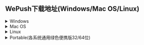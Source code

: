 ## WePush下载地址(Windows/Mac OS/Linux)  

<details>
<summary>Windows</summary>

[WePush-v4.2.3_201210-x64-Setup.exe](http://download.zhoubochina.com/exe/WePush-v4.2.3_201210-x64-Setup.exe)  
[WePush-v4.2.2_201208-x64-Setup.exe](http://download.zhoubochina.com/exe/WePush-v4.2.2_201208-x64-Setup.exe)  
[WePush-v4.2.1_200308-x64-Setup.exe](http://download.zhoubochina.com/exe/WePush-v4.2.1_200308-x64-Setup.exe)  
[WePush-v4.2.0_191129-x64-Setup.exe](http://download.zhoubochina.com/exe/WePush-v4.2.0_191129-x64-Setup.exe)  
[WePush-v4.1.1_191027-x64-Setup.exe](http://download.zhoubochina.com/exe/WePush-v4.1.1_191027-x64-Setup.exe)  
[WePush-v4.1.0_190930-x64-Setup.exe](http://download.zhoubochina.com/exe/WePush-v4.1.0_190930-x64-Setup.exe)  
[WePush-v4.0.0_190928-x64-Setup.exe](http://download.zhoubochina.com/exe/WePush-v4.0.0_190928-x64-Setup.exe)  
[WePush-v3.9.0_190915-x64-Setup.exe](http://download.zhoubochina.com/exe/WePush-v3.9.0_190915-x64-Setup.exe)  
[WePush-v3.8.0_190909-x64-Setup.exe](http://download.zhoubochina.com/exe/WePush-v3.8.0_190909-x64-Setup.exe)  
[WePush-v3.7.0_190904-x64-Setup.exe](http://download.zhoubochina.com/exe/WePush-v3.7.0_190904-x64-Setup.exe)  
[WePush-v3.6.3_190825-x64-Setup.exe](http://download.zhoubochina.com/exe/WePush-v3.6.3_190825-x64-Setup.exe)  
[WePush-v3.6.2_190811-x64-Setup.exe](http://download.zhoubochina.com/exe/WePush-v3.6.2_190811-x64-Setup.exe)  
[WePush-v3.6.1_190728-x64-Setup.exe](http://download.zhoubochina.com/exe/WePush-v3.6.1_190728-x64-Setup.exe)  
[WePush-with-jre-v3.6.1_190728-x64-Setup.exe](http://download.zhoubochina.com/exe/WePush-with-jre-v3.6.1_190728-x64-Setup.exe)  
[WePush-v3.6.0_190721-x64-Setup.exe](http://download.zhoubochina.com/exe/WePush-v3.6.0_190721-x64-Setup.exe)  
[WePush-with-jre-v3.6.0_190721-x64-Setup.exe](http://download.zhoubochina.com/exe/WePush-with-jre-v3.6.0_190721-x64-Setup.exe)  
[WePush-v3.5.0_190713-x64-Setup.exe](http://download.zhoubochina.com/exe/WePush-v3.5.0_190713-x64-Setup.exe)  
[WePush-with-jre-v3.5.0_190713-x64-Setup.exe](http://download.zhoubochina.com/exe/WePush-with-jre-v3.5.0_190713-x64-Setup.exe)  
[WePush-v3.4.2_190630-x64-Setup.exe](http://download.zhoubochina.com/exe/WePush-v3.4.2_190630-x64-Setup.exe)  
[WePush-with-jre-v3.4.2_190630-x64-Setup.exe](http://download.zhoubochina.com/exe/WePush-with-jre-v3.4.2_190630-x64-Setup.exe)  
[WePush-v3.4.1_190624-x64-Setup.exe](http://download.zhoubochina.com/exe/WePush-v3.4.1_190624-x64-Setup.exe)  
[WePush-with-jre-v3.4.1_190624-x64-Setup.exe](http://download.zhoubochina.com/exe/WePush-with-jre-v3.4.1_190624-x64-Setup.exe)  
[WePush-v3.4.0_190619-x64-Setup.exe](http://download.zhoubochina.com/exe/WePush-v3.4.0_190619-x64-Setup.exe)  
[WePush-with-jre-v3.4.0_190619-x64-Setup.exe](http://download.zhoubochina.com/exe/WePush-with-jre-v3.4.0_190619-x64-Setup.exe)  
[WePush-v3.3.0_190608-x64-Setup.exe](http://download.zhoubochina.com/exe/WePush-v3.3.0_190608-x64-Setup.exe)  
[WePush-with-jre-v3.3.0_190608-x64-Setup.exe](http://download.zhoubochina.com/exe/WePush-with-jre-v3.3.0_190608-x64-Setup.exe)  
[WePush-v3.2.1_190603-x64-Setup.exe](http://download.zhoubochina.com/exe/WePush-v3.2.1_190603-x64-Setup.exe)  
[WePush-with-jre-v3.2.1_190603-x64-Setup.exe](http://download.zhoubochina.com/exe/WePush-with-jre-v3.2.1_190603-x64-Setup.exe)  
[WePush-v3.2.0_190601-x64-Setup.exe](http://download.zhoubochina.com/exe/WePush-v3.2.0_190601-x64-Setup.exe)  
[WePush-with-jre-v3.2.0_190601-x64-Setup.exe](http://download.zhoubochina.com/exe/WePush-with-jre-v3.2.0_190601-x64-Setup.exe)  
[WePush-v3.1.0_190524-x64-Setup.exe](http://download.zhoubochina.com/exe/WePush-v3.1.0_190524-x64-Setup.exe)  
[WePush-with-jre-v3.1.0_190524-x64-Setup.exe](http://download.zhoubochina.com/exe/WePush-with-jre-v3.1.0_190524-x64-Setup.exe)  
[WePush-v3.0.0_190516-x64-Setup.exe](http://download.zhoubochina.com/exe/WePush-v3.0.0_190516-x64-Setup.exe)  
[WePush-with-jre-v3.0.0_190516-x64-Setup.exe](http://download.zhoubochina.com/exe/WePush-with-jre-v3.0.0_190516-x64-Setup.exe)  
[WePush-v2.3.3_190107-x64-Setup.exe](http://download.zhoubochina.com/exe/WePush-v2.3.3_190107-x64-Setup.exe)  
[WePush-with-jre-v2.3.3_190107-x64-Setup.exe](http://download.zhoubochina.com/exe/WePush-with-jre-v2.3.3_190107-x64-Setup.exe)  
[WePush-v2.3.2_181227-x64-Setup.exe](http://download.zhoubochina.com/exe/WePush-v2.3.2_181227-x64-Setup.exe)  
[WePush-with-jre-v2.3.2_181227-x64-Setup.exe](http://download.zhoubochina.com/exe/WePush-with-jre-v2.3.2_181227-x64-Setup.exe)  
[WePush-v2.3.1_180721-x64-Setup.exe](http://download.zhoubochina.com/exe/WePush-v2.3.1_180721-x64-Setup.exe)  
[WePush-with-jre-v2.3.1_180721-x64-Setup.exe](http://download.zhoubochina.com/exe/WePush-with-jre-v2.3.1_180721-x64-Setup.exe)  
[WePush-v2.3.0_180714-x64-Setup.exe](http://download.zhoubochina.com/exe/WePush-v2.3.0_180714-x64-Setup.exe)  
[WePush-with-jre-v2.3.0_180714-x64-Setup.exe](http://download.zhoubochina.com/exe/WePush-with-jre-v2.3.0_180714-x64-Setup.exe)  
[WePush-v2.2.1_180625-x64-Setup.exe](http://download.zhoubochina.com/exe/WePush-v2.2.1_180625-x64-Setup.exe)  
[WePush-with-jre-v2.2.1_180625-x64-Setup.exe](http://download.zhoubochina.com/exe/WePush-with-jre-v2.2.1_180625-x64-Setup.exe)  
[WePush-v2.2.0_180516-x64-Setup.exe](http://download.zhoubochina.com/exe/WePush-v2.2.0_180516-x64-Setup.exe)  
[WePush-with-jre-v2.2.0_180516-x64-Setup.exe](http://download.zhoubochina.com/exe/WePush-with-jre-v2.2.0_180516-x64-Setup.exe)  
[WePush-v2.1.0_180509-x64-Setup.exe](http://download.zhoubochina.com/exe/WePush-v2.1.0_180509-x64-Setup.exe)  
[WePush-with-jre-v2.1.0_180509-x64-Setup.exe](http://download.zhoubochina.com/exe/WePush-with-jre-v2.1.0_180509-x64-Setup.exe)  
[WePush-v2.0.2_180401-x64-Setup.exe](http://download.zhoubochina.com/exe/WePush-v2.0.2_180401-x64-Setup.exe)  
[WePush-with-jre-v2.0.2_180401-x64-Setup.exe](http://download.zhoubochina.com/exe/WePush-with-jre-v2.0.2_180401-x64-Setup.exe)  
[WePush-v2.0.1_180401-x64-Setup.exe](http://download.zhoubochina.com/exe/WePush-v2.0.1_180401-x64-Setup.exe)  
[WePush-with-jre-v2.0.1_180401-x64-Setup.exe](http://download.zhoubochina.com/exe/WePush-with-jre-v2.0.1_180401-x64-Setup.exe)  
[WePush-v2.0.0_180319-x64-Setup.exe](http://download.zhoubochina.com/exe/WePush-v2.0.0_180319-x64-Setup.exe)  
[WePush-with-jre-v2.0.0_180319-x64-Setup.exe](http://download.zhoubochina.com/exe/WePush-with-jre-v2.0.0_180319-x64-Setup.exe)  
[WePush-v1.10.0_180316-x64-Setup.exe](http://download.zhoubochina.com/exe/WePush-v1.10.0_180316-x64-Setup.exe)  
[WePush-with-jre-v1.10.0_180316-x64-Setup.exe](http://download.zhoubochina.com/exe/WePush-with-jre-v1.10.0_180316-x64-Setup.exe)  
[WePush-v1.9.0_180228-x64-Setup.exe](http://download.zhoubochina.com/exe/WePush-v1.9.0_180228-x64-Setup.exe)  
[WePush-with-jre-v1.9.0_180228-x64-Setup.exe](http://download.zhoubochina.com/exe/WePush-with-jre-v1.9.0_180228-x64-Setup.exe)  
[WePush-v1.8.0_180226-x64-Setup.exe](http://download.zhoubochina.com/exe/WePush-v1.8.0_180226-x64-Setup.exe)  
[WePush-with-jre-v1.8.0_180226-x64-Setup.exe](http://download.zhoubochina.com/exe/WePush-with-jre-v1.8.0_180226-x64-Setup.exe)  
[WePush-v1.7.0_180226-x64-Setup.exe](http://download.zhoubochina.com/exe/WePush-v1.7.0_180226-x64-Setup.exe)  
[WePush-v1.6.0_180222-x64-Setup.exe](http://download.zhoubochina.com/exe/WePush-v1.6.0_180222-x64-Setup.exe)  
[WePush-v1.5.0-180209-x64-Setup.exe](http://download.zhoubochina.com/exe/WePush-v1.5.0-180209-x64-Setup.exe)  
[WePush-v1.4.0-180209-x64-Setup.exe](http://download.zhoubochina.com/exe/WePush-v1.4.0-180209-x64-Setup.exe)  
[WePush-v1.3.0-180207-x64-Setup.exe](http://download.zhoubochina.com/exe/WePush-v1.3.0-180207-x64-Setup.exe)  
[WePush-v1.2.0-170831-x64-Setup.exe](http://download.zhoubochina.com/exe/WePush-v1.2.0-170831-x64-Setup.exe)  
[WePush-v1.0.1-170626-x64-Setup.exe](http://download.zhoubochina.com/exe/WePush-v1.0.1-170626-x64-Setup.exe)  
[WePush-v1.0.0-170622-x64-Setup.exe](http://download.zhoubochina.com/exe/WePush-v1.0.0-170622-x64-Setup.exe)  

</details>

<details>
<summary>Mac OS</summary>

[v_4.2.3_201210.app](http://download.zhoubochina.com/mac/4.2.3.zip)  
[v_4.2.2_201208.app](http://download.zhoubochina.com/mac/4.2.2.zip)  
[v_4.2.1_200308.app](http://download.zhoubochina.com/mac/4.2.1.zip)  
[v_4.1.1_191027.app](http://download.zhoubochina.com/mac/4.1.1.zip)  
[v_3.9.0_190915.app](http://download.zhoubochina.com/mac/3.9.0.zip)  
[v_3.6.2_190811.app](http://download.zhoubochina.com/mac/3.6.2.zip)  
[v_3.6.1_190728.app](http://download.zhoubochina.com/mac/3.6.1.zip)  
[v_3.6.0_190721.app](http://download.zhoubochina.com/mac/3.6.0.zip)  
[v_3.5.0_190713.app](http://download.zhoubochina.com/mac/3.5.0.zip)  
[v_3.4.1_190624.app](http://download.zhoubochina.com/mac/3.4.1.zip)  
[v_3.4.2_190630.app](http://download.zhoubochina.com/mac/3.4.2.zip)  
[v_3.4.0_190619.app](http://download.zhoubochina.com/mac/3.4.0.zip)  
[v_3.3.0_190608.app](http://download.zhoubochina.com/mac/3.3.0.zip)  
[v_3.2.1_190603.app](http://download.zhoubochina.com/mac/3.2.1.zip)  
[v_3.2.0_190601.app](http://download.zhoubochina.com/mac/3.2.0.zip)  
[v_3.1.0_190524.app](http://download.zhoubochina.com/mac/v_3.1.0_190524/WePush.app.zip)  
[v_3.1.0_190524-with-jre.app](http://download.zhoubochina.com/mac/v_3.1.0_190524/WePushWithJre.app.zip)  
[v_3.0.0_190516.app](http://download.zhoubochina.com/mac/v_3.0.0_190516/WePush.app.zip)  
[v_3.0.0_190516-with-jre.app](http://download.zhoubochina.com/mac/v_3.0.0_190516/WePushWithJre.app.zip)  
[v_2.3.2_181231.app](http://download.zhoubochina.com/mac/v_2.3.2_181231/WePush.app.zip)  
[v_2.3.2_181231-with-jre.app](http://download.zhoubochina.com/mac/v_2.3.2_181231/WePushWithJre.app.zip)  
[v_2.3.1_180721.app](http://download.zhoubochina.com/mac/v_2.3.1_180721/WePush.app.zip)  
[v_2.3.1_180721-with-jre.app](http://download.zhoubochina.com/mac/v_2.3.1_180721/WePushWithJre.app.zip)  
[v_2.2.0_180516.app](http://download.zhoubochina.com/mac/v_2.2.0_180516/WePush.app.zip)  
[v_2.2.0_180516-with-jre.app](http://download.zhoubochina.com/mac/v_2.2.0_180516/WePushWithJre.app.zip)  
[v_2.1.0_180509.app](http://download.zhoubochina.com/mac/v_2.1.0_180509/WePush.app.zip)  
[v_2.1.0_180509-with-jre.app](http://download.zhoubochina.com/mac/v_2.1.0_180509/WePushWithJre.app.zip)  
[v_2.0.2_180401.app](http://download.zhoubochina.com/mac/v_2.0.2_180401/WePush.app.zip)  
[v_2.0.2_180401-with-jre.app](http://download.zhoubochina.com/mac/v_2.0.2_180401/WePushWithJre.app.zip)  
[v_2.0.1_180401.app](http://download.zhoubochina.com/mac/v_2.0.1_180401/WePush.app.zip)  
[v_2.0.1_180401-with-jre.app](http://download.zhoubochina.com/mac/v_2.0.1_180401/WePushWithJre.app.zip)  
[v_2.0.0_180317.app](http://download.zhoubochina.com/mac/v_2.0.0_180317/WePush.app.zip)  
[v_2.0.0_180317-with-jre.app](http://download.zhoubochina.com/mac/v_2.0.0_180317/WePushWithJre.app.zip)  
[v_1.10.0_180316.app](http://download.zhoubochina.com/mac/v_1.10.0_180316/WePush.app.zip)  
[v_1.10.0_180316-with-jre.app](http://download.zhoubochina.com/mac/v_1.10.0_180316/WePushWithJre.app.zip)  
[v_1.9.0_180228.app](http://download.zhoubochina.com/mac/v_1.9.0_180228/WePush.app.zip)  
[v_1.9.0_180228-with-jre.app](http://download.zhoubochina.com/mac/v_1.9.0_180228/WePushWithJre.app.zip)  
[v_1.8.0_180226.app](http://download.zhoubochina.com/mac/v_1.8.0_180226/WePush.app.zip)  
[v_1.8.0_180226-with-jre.app](http://download.zhoubochina.com/mac/v_1.8.0_180226/WePushWithJre.app.zip)  

</details>

<details>
<summary>Linux</summary>

[v4.2.1_200308](http://download.zhoubochina.com/linux/WePush-4.2.1.zip)  
[v4.2.0_191129](http://download.zhoubochina.com/linux/WePush-4.2.0.zip)  
[v4.1.1_191027](http://download.zhoubochina.com/linux/WePush-4.1.1.zip)  

</details>

<details>
<summary>Portable(各系统通用绿色便携版32/64位)</summary>

[v4.2.3_201210](http://download.zhoubochina.com/linux/WePush-4.2.3.zip)  
[v4.2.2_201208](http://download.zhoubochina.com/linux/WePush-4.2.2.zip)  
[v4.2.1_200308](http://download.zhoubochina.com/linux/WePush-4.2.1.zip)  
[v4.2.0_191129](http://download.zhoubochina.com/linux/WePush-4.2.0.zip)  
[v4.1.1_191027](http://download.zhoubochina.com/linux/WePush-4.1.1.zip)  
[v4.1.0_190930](http://download.zhoubochina.com/linux/WePush-4.1.0.zip)  
[v4.0.0_190928](http://download.zhoubochina.com/linux/WePush-4.0.0.zip)  
</details>
